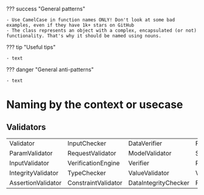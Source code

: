 ??? success "General patterns"
    
    - Use CamelCase in function names ONLY! Don't look at some bad examples, even if they have 1k+ stars on GitHub  
    - The class represents an object with a complex, encapsulated (or not) functionality. That's why it should be named using nouns.
    
??? tip "Useful tips"  

    - text

??? danger "General anti-patterns"
    
    - text

# Naming by the context or usecase
## Validators
|           |              |              |               |
| --------- | ------------ | ------------ | ------------- |
| Validator | InputChecker | DataVerifier | FormValidator |
| ParamValidator | RequestValidator | ModelValidator | SchemaValidator |
| InputValidator | VerificationEngine | Verifier | RuleValidator |
| IntegrityValidator | TypeChecker | ValueValidator | ValidationEngine |
| AssertionValidator | ConstraintValidator | DataIntegrityChecker | FormatValidator |

